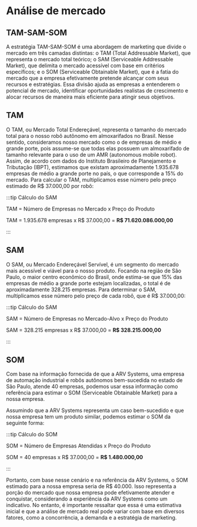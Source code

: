 # Análise de mercado

## TAM-SAM-SOM

A estratégia TAM-SAM-SOM é uma abordagem de marketing que divide o mercado em três camadas distintas: o TAM (Total Addressable Market), que representa o mercado total teórico; o SAM (Serviceable Addressable Market), que delimita o mercado acessível com base em critérios específicos; e o SOM (Serviceable Obtainable Market), que é a fatia do mercado que a empresa efetivamente pretende alcançar com seus recursos e estratégias. Essa divisão ajuda as empresas a entenderem o potencial de mercado, identificar oportunidades realistas de crescimento e alocar recursos de maneira mais eficiente para atingir seus objetivos.

## TAM

O TAM, ou Mercado Total Endereçável, representa o tamanho do mercado total para o nosso robô autônomo em almoxarifados no Brasil. Nesse sentido, consideramos nosso mercado como o de empresas de médio e grande porte, pois assume-se que todas elas possuem um almoxarifado de tamanho relevante para o uso de um AMR (autonomous mobile robot). Assim, de acordo com dados do Instituto Brasileiro de Planejamento e Tributação (IBPT), estimamos que existam aproximadamente 1.935.678 empresas de médio a grande porte no país, o que corresponde a 15% do mercado. Para calcular o TAM, multiplicamos esse número pelo preço estimado de R$ 37.000,00 por robô:

:::tip Cálculo do SAM

TAM = Número de Empresas no Mercado x Preço do Produto

TAM = 1.935.678 empresas x R$ 37.000,00 = **R$ 71.620.086.000,00**

:::

## SAM

O SAM, ou Mercado Endereçável Servível, é um segmento do mercado mais acessível e viável para o nosso produto. Focando na região de São Paulo, o maior centro econômico do Brasil, onde estima-se que 15% das empresas de médio a grande porte estejam localizadas, o total é de aproximadamente 328.215 empresas. Para determinar o SAM, multiplicamos esse número pelo preço de cada robô, que é R$ 37.000,00:

:::tip Cálculo do SAM

SAM = Número de Empresas no Mercado-Alvo x Preço do Produto

SAM = 328.215 empresas x R$ 37.000,00 = **R$ 328.215.000,00**

:::

## SOM

Com base na informação fornecida de que a ARV Systems, uma empresa de automação industrial e robôs autônomos bem-sucedida no estado de São Paulo, atende 40 empresas, podemos usar essa informação como referência para estimar o SOM (Serviceable Obtainable Market) para a nossa empresa.

Assumindo que a ARV Systems representa um caso bem-sucedido e que nossa empresa tem um produto similar, podemos estimar o SOM da seguinte forma:

:::tip Cálculo do SOM 

SOM = Número de Empresas Atendidas x Preço do Produto

SOM = 40 empresas x R$ 37.000,00 = **R$ 1.480.000,00**

:::

Portanto, com base nesse cenário e na referência da ARV Systems, o SOM estimado para a nossa empresa seria de R$ 40.000. Isso representa a porção do mercado que nossa empresa pode efetivamente atender e conquistar, considerando a experiência da ARV Systems como um indicativo. No entanto, é importante ressaltar que essa é uma estimativa inicial e que a análise de mercado real pode variar com base em diversos fatores, como a concorrência, a demanda e a estratégia de marketing.